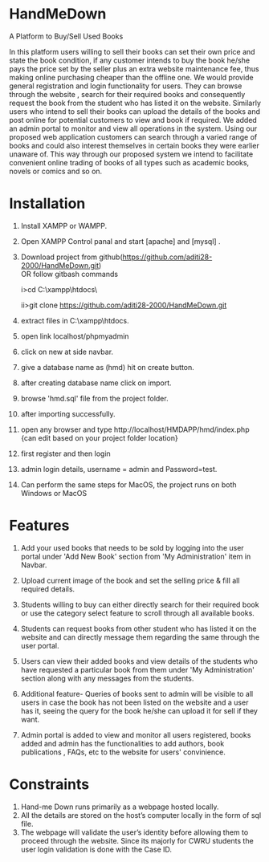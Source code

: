 # HandMeDown
A Platform to Buy/Sell Used Books

In this platform users willing to sell their books can set their own price and state the book condition, if any customer intends to buy the book he/she pays the price set by the seller plus an extra website maintenance fee, thus making online purchasing cheaper than the offline one. We would provide general registration and login functionality for users. They can browse through the website , search for their required books and consequently request the book from the student who has listed it on the website. Similarly users who intend to sell their books can upload the details of the books and post online for potential customers to view and book if required. We added an admin portal to monitor and view all operations in the system. Using our proposed web application customers can search through a varied range of books and could also interest themselves in certain books they were earlier unaware of. This way through our proposed system we intend to facilitate convenient online trading of books of all types such as academic books, novels or comics and so on.

# Installation

1. Install XAMPP or WAMPP.

2. Open XAMPP Control panal and start [apache] and [mysql] .

3. Download project from github(https://github.com/aditi28-2000/HandMeDown.git)  
    OR follow gitbash commands
    
    i>cd C:\\xampp\htdocs\
    
    ii>git clone https://github.com/aditi28-2000/HandMeDown.git
    
4. extract files in C:\\xampp\htdocs\.

5. open link localhost/phpmyadmin

6. click on new at side navbar.

7. give a database name as (hmd) hit on create button.

8. after creating database name click on import.

9. browse 'hmd.sql' file from the project folder.

10. after importing successfully.

11. open any browser and type http://localhost/HMDAPP/hmd/index.php {can edit based on your project folder location}

12. first register and then login

13. admin login details, username = admin and Password=test.

14. Can perform the same steps for MacOS, the project runs on both Windows or MacOS



# Features

1. Add your used books that needs to be sold by logging into the user portal under 'Add New Book' section from 'My Administration' item in Navbar.

2. Upload current image of the book and set the selling price & fill all required details.

3. Students willing to buy can either directly search for their required book or use the category select feature to scroll through all available books.

4. Students can request books from other student who has listed it on the website and can directly message them regarding the same through the user portal.

5. Users can view their added books and view details of the students who have requested a particular book from them under 'My Administration' section along with any messages from the students.

6.  Additional feature- Queries of books sent to admin will be visible to all users in case the book has not been listed on the website and a user has it, seeing the query for the book he/she can upload it for sell if they want.

7.  Admin portal is added to view and monitor all users registered, books added and admin has the functionalities to add authors, book publications , FAQs, etc to the website for users' convinience.

# Constraints

1. Hand-me Down runs primarily as a webpage hosted locally.
2. All the details are stored on the host’s computer locally in the form of sql file.
3. The webpage will validate the user’s identity before allowing them to proceed through the website. Since its majorly for CWRU students the user login validation is done with the Case ID.




